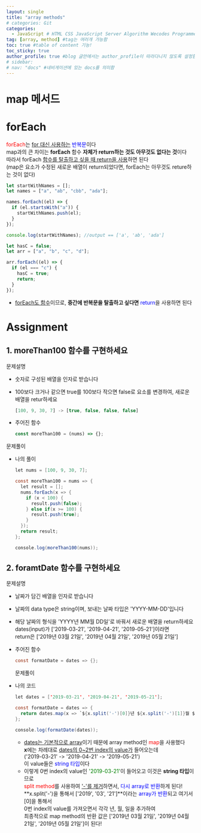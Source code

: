 ```yaml
---
layout: single
title: "array methods"
# categories: Git
categories:
  - JavaScript # HTML CSS JavaScript Server Algorithm Wecodes Programmers CS Github Blog
tag: [array, method] #tag는 여러개 가능함
toc: true #table of content 기능!
toc_sticky: true
author_profile: true #blog 글안에서는 author_profile이 따라다니지 않도록 설정함
# sidebar:
# nav: "docs" #네비게이션에 있는 docs를 의미함
---
```


# map 메서드

# forEach

<span style="color:red">forEach</span>는 <u>for 대신 사용하는</u> <span style="color:blue">반복문</span>이다  
map과의 큰 차이는 **forEach** 함수 **자체가 return하는 것도 아무것도 없다는 것**이다  
따라서 forEach <u>함수를 탈출하고 싶을 때 return을 사용</u>하면 된다  
(map은 요소가 수정된 새로운 배열이 return되었다면, forEach는 아무것도 reture하는 것이 없다)

```javascript
let startWithNames = [];
let names = ["a", "ab", "cbb", "ada"];

names.forEach((el) => {
  if (el.startsWith("a")) {
    startWithNames.push(el);
  }
});

console.log(startWithNames); //output == ['a', 'ab', 'ada']
```

```javascript
let hasC = false;
let arr = ["a", "b", "c", "d"];

arr.forEach((el) => {
  if (el === "c") {
    hasC = true;
    return;
  }
});
```

- <u>forEach도 함수</u>이므로, **중간에 반복문을 탈출하고 싶다면** <span style="color:blue">return</span>을 사용하면 된다

# Assignment

## 1. moreThan100 함수를 구현하세요

문제설명

- 숫자로 구성된 배열을 인자로 받습니다
- 100보다 크거나 같으면 true를 100보다 작으면 false로 요소를 변경하여, 새로운 배열을 retur하세요

  ```javascript
  [100, 9, 30, 7] -> [true, false, false, false]
  ```

- 주어진 함수

  ```javascript
  const moreThan100 = (nums) => {};
  ```

문제풀이

- 나의 풀이

  ```java
  let nums = [100, 9, 30, 7];

  const moreThan100 = nums => {
    let result = [];
    nums.forEach(x => {
      if (x < 100) {
        result.push(false);
      } else if(x >= 100) {
        result.push(true);
      }
    });
    return result;
  };

  console.log(moreThan100(nums));
  ```

## 2. foramtDate 함수를 구현하세요

문제설명

- 날짜가 담긴 배열을 인자로 받습니다
- 날짜의 data type은 string이며, 보내는 날짜 타입은 'YYYY-MM-DD'입니다
- 해당 날짜의 형식을 'YYYY년 MM월 DD일'로 바꿔서 새로운 배열을 return하세요  
  dates(input)가 ['2019-03-21', '2019-04-21', '2019-05-21']이라면  
  return은 ['2019년 03월 21일', '2019년 04월 21일', '2019년 05월 21일']
- 주어진 함수

  ```java
  const formatDate = dates => {};
  ```

  문제풀이

- 나의 코드

  ```java
  let dates = ['2019-03-21', '2019-04-21', '2019-05-21'];

  const formatDate = dates => {
    return dates.map(x => `${x.split('-')[0]}년 ${x.split('-')[1]}월 ${x.split('-')[2]}일`)
  };

  console.log(formatDate(dates));
  ```

  - <u>dates는 기본적으로 array</u>이기 때문에 array method인 <span style="color:red">map</span>을 사용했다  
    **x**에는 차례대로 <u>dates의 0~2번 index의 value가</u> 들어오는데  
    ('2019-03-21' -> '2019-04-21' -> '2019-05-21')  
    이 value들은 <span style="color:blue">string 타입</span>이다
  - 이렇게 0번 index의 value인 <span style="color:green">'2019-03-21'</span>이 들어오고 이것은 **string 타입**이므로  
    <span style="color:red">split method</span>를 사용하여 <u>'-'를 제거</u>하면서, <span style="color:blue">다시 array로 반환</span>하게 된다!  
    **x.split('-')을 통해서 ['2019', '03', '21']**이라는 <span style="color:blue">array가 반환</span>되고 여기서 [0]을 통해서  
    0번 index의 value를 가져오면서 각각 년, 월, 일을 추가하여  
    최종적으로 map method의 반환 값은 ['2019년 03월 21일', '2019년 04월 21일', '2019년 05월 21일']이 된다!

<!-- ### 2. Link 넣기

```

유형 1: (설명어를 입력) : [gunhee's coding blog](https://gunhee-jeong.github.io/)
유형 2: (URL 자동연결) : <https://gunhee-jeong.github.io/>
유형 3: (동일 파일 내 '문단으로 이동') : [1. Header로 이동](###-1-header)

```

유형 1: (설명어를 입력) : [gunhee's coding blog](https://gunhee-jeong.github.io/)
유형 2: (URL 자동연결) : <https://gunhee-jeong.github.io/>
유형 3: (동일 파일 내 '문단으로 이동') : [1. Header로 이동](#1-header)
유형 3의 방법

1. 특수문자를 제거
2. 스페이스는 -로 바꾸고
3. 대문자는 소문자로!
   그래서 ### 1. Header -> #1-header

## Link: [google][https://www.google.com/]

### 3. 수평선

```

---

```

---

### 4. 라인 바꾸기

```

스페이스바를 2번 눌러주면 다음칸으로
이동할 수 있어요!

```

---

스페이스바를 2번 눌러주면
다음칸으로 이동할 수 있어요!

### 5. list 만들기

```

1. 1번
2. 2번
3. 3번

- 순서없는 list
  - 순서없는 list
    - 순서없는 list

```

1. 1번
2. 2번
3. 3번

- 순서없는 list
  - 순서없는 list
    - 순서없는 list

---

### 6. font 관련

```

**진하게** -> 볼드
_기울여서_ -> 이탤릭체
~~취소선~~ -> 취소선

<ul>밑줄넣기</ul> -> 밑줄
<span style="color:red">빨간 글씨</span> -> 글자색
이것이 `인라인` 입니다 -> 인라인 코드
```

**진하게** -> 볼드
_기울여서_ -> 이탤릭체
~~취소선~~ -> 취소선
<u>밑줄넣기</u> -> 밑줄
<span style="color:red">빨간 글씨</span>
이것이 `인라인` 입니다 -> 인라인 코드

---

### 7. 인용구문

```
> coding
>
> > JavaScript
> >
> > > 내가 프짱!
```

> coding
>
> > JavaScript
> >
> > > 내가 프짱!

---

### 8. 이미지 삽입

```
유형1: ('사이즈를 조절' -> HTML 태그 사용) : <img src="https://gunhee-jeong.github.io/assets/images/blogLogo.png" width="300" height="200">
유형2: (이미지 삽입 후 -> 링크 걸기)
[![이미지](https://gunhee-jeong.github.io/assets/images/blogLogo/blogLogo.png)](https://gunhee-jeong.github.io/)
```

유형1: ('사이즈를 조절' -> HTML 태그 사용) : <img src="https://gunhee-jeong.github.io/assets/images/blogLogo.png" width="300" height="200">
유형2: (이미지 삽입 후 -> 링크 걸기)
[![이미지](https://gunhee-jeong.github.io/assets/images/blogLogo.png)](https://gunhee-jeong.github.io/)

### 9. 표 만들기

```
||국어|영어|
| :--- | ---: | :--: |
|건희 | 100점 | 100점
|철수 | 100점 | 100점
```

|      |  국어 | 영어  |
| :--- | ----: | :---: |
| 건희 | 100점 | 100점 |
| 철수 | 100점 | 100점 |

> - header를 넣고 싶은 경우 ---을 사용하고 :을 이용하여 정렬에 사용함!

### 10. 토글 만들기

```
<details>
<summary>여기를 누르세요</summary>
<div markdown="1">
숨겨진 내용
</div>
</details>
```

<details>
<summary>여기를 누르세요</summary>
<div markdown="1">
숨겨진 내용
</div>
</details> -->
